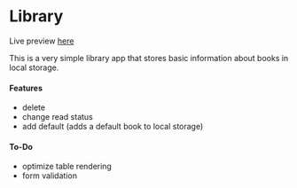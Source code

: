 # Library

Live preview [here](https://ikmano.github.io/Books/)

This is a very simple library app that stores basic information about books in local storage.

#### Features ####
* delete
* change read status
* add default (adds a default book to local storage)

#### To-Do ####
* optimize table rendering
* form validation


